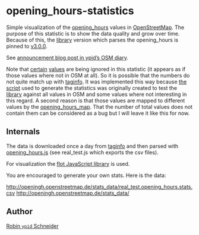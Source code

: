 # opening_hours-statistics

Simple visualization of the [opening_hours][Key:opening_hours] values in [OpenStreetMap](http://openstreetmap.org).
The purpose of this statistic is to show the data quality and grow over time. Because of this, the [library][oh-lib] version which parses the opening_hours is pinned to [v3.0.0](https://github.com/ypid/opening_hours.js/releases/tag/v3.0.0).

See [announcement blog post in ypid’s OSM diary](https://www.openstreetmap.org/user/ypid/diary/23881).

Note that [certain](https://github.com/ypid/opening_hours.js/blob/1c4b908e6d67f913e6e3eccdacfb243fde017acc/real_test.js#L39) [values](https://github.com/ypid/opening_hours.js/blob/1c4b908e6d67f913e6e3eccdacfb243fde017acc/real_test.js#L80) are being ignored in this statistic (it appears as if those values where not in OSM at all). So it is possible that the numbers do not quite match up with [taginfo]. It was implemented this way because [the script][real_test.js] used to generate the statistics was originally created to test the [library][oh-lib] against all values in OSM and some values where not interesting in this regard. A second reason is that those values are mapped to different values by the [opening_hours_map]. That the number of total values does not contain them can be considered as a bug but I will leave it like this for now.

## Internals

The data is downloaded once a day from [taginfo][] and then parsed with [opening_hours.js][oh-lib] (see real_test.js which exports the csv files).

For visualization the [flot JavaScript library][flot-lib] is used.

You are encouraged to generate your own stats. Here is the data:

http://openingh.openstreetmap.de/stats_data/real_test.opening_hours.stats.csv
http://openingh.openstreetmap.de/stats_data/

## Author
[Robin `ypid` Schneider](http://wiki.openstreetmap.org/wiki/User:Ypid)

<!-- Link definitions {{{ -->
[Key:opening_hours]: http://wiki.openstreetmap.org/wiki/Key:opening_hours
[flot-lib]: https://github.com/flot/flot
[oh-lib]: https://github.com/ypid/opening_hours.js
[taginfo]: http://taginfo.openstreetmap.org/
[real_test.js]: https://github.com/ypid/opening_hours.js/blob/master/real_test.js
[opening_hours_map]: https://github.com/ypid/opening_hours_map
<!-- }}} -->
